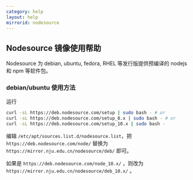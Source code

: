 ```yaml
---
category: help
layout: help
mirrorid: nodesource
---
```


## Nodesource 镜像使用帮助

Nodesource 为 debian, ubuntu, fedora, RHEL 等发行版提供预编译的 nodejs
和 npm 等软件包。

### debian/ubuntu 使用方法

运行

```bash
curl -sL https://deb.nodesource.com/setup | sudo bash - # or
curl -sL https://deb.nodesource.com/setup_8.x | sudo bash - # or
curl -sL https://deb.nodesource.com/setup_10.x | sudo bash -
```

编辑 `/etc/apt/sources.list.d/nodesource.list`，把
`https://deb.nodesource.com/node/` 替换为
`https://mirror.nju.edu.cn/nodesource/deb/` 即可。

如果是 `https://deb.nodesource.com/node_10.x/` ，则改为 `https://mirror.nju.edu.cn/nodesource/deb_10.x/` 。
